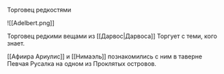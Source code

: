 Торговец редкостями

![[Adelbert.png]]


Торговец редкими вещами из [[Дарвос|Дарвоса]] Торгует с теми, кого знает.

[[Афиира Ариулис]] и [[Нимаэль]] познакомились с ним в таверне Певчая Русалка на одном из Проклятых островов.